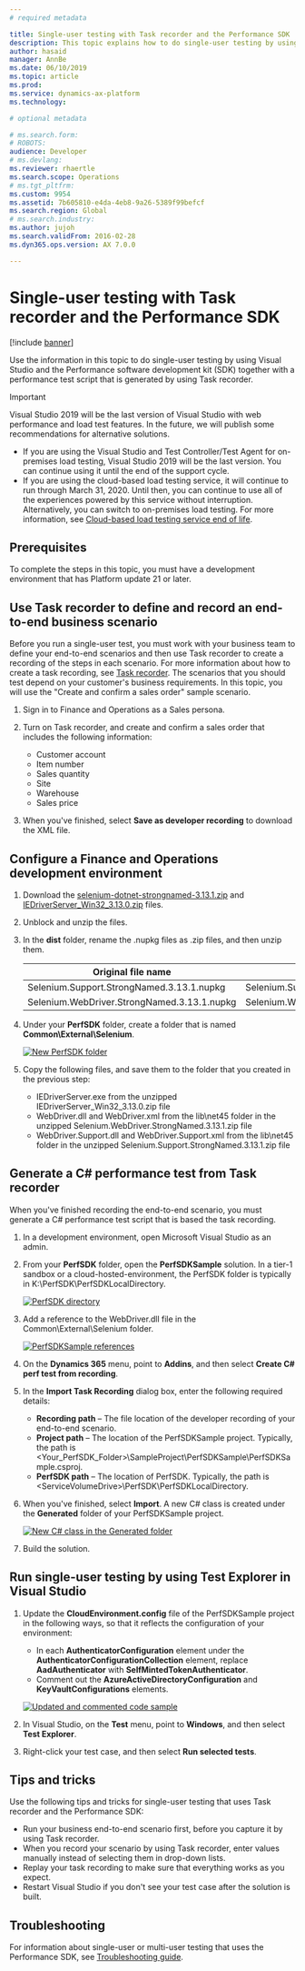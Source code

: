 ```yaml
---
# required metadata

title: Single-user testing with Task recorder and the Performance SDK
description: This topic explains how to do single-user testing by using Microsoft Visual Studio and the Performance SDK together with a performance test script that is generated by using Task recorder. 
author: hasaid
manager: AnnBe
ms.date: 06/10/2019
ms.topic: article
ms.prod: 
ms.service: dynamics-ax-platform
ms.technology: 

# optional metadata

# ms.search.form: 
# ROBOTS: 
audience: Developer
# ms.devlang: 
ms.reviewer: rhaertle
ms.search.scope: Operations
# ms.tgt_pltfrm: 
ms.custom: 9954
ms.assetid: 7b605810-e4da-4eb8-9a26-5389f99befcf
ms.search.region: Global
# ms.search.industry: 
ms.author: jujoh
ms.search.validFrom: 2016-02-28
ms.dyn365.ops.version: AX 7.0.0

---
```


# Single-user testing with Task recorder and the Performance SDK

[!include [banner](../includes/banner.md)]

Use the information in this topic to do single-user testing by using Visual Studio and the Performance software development kit (SDK) together with a performance test script that is generated by using Task recorder.

 > [!IMPORTANT]
  > Visual Studio 2019 will be the last version of Visual Studio with web performance and load test features. In the future, we will publish some recommendations for alternative solutions.  
  > - If you are using the Visual Studio and Test Controller/Test Agent for on-premises load testing, Visual Studio 2019 will be the last version. You can continue using it until the end of the support cycle. 
  > - If you are using the cloud-based load testing service, it will continue to run through March 31, 2020. Until then, you can continue to use all of the experiences powered by this service without interruption. Alternatively, you can switch to on-premises load testing. For more information, see [Cloud-based load testing service end of life](https://devblogs.microsoft.com/devops/cloud-based-load-testing-service-eol/).
## Prerequisites

To complete the steps in this topic, you must have a development environment that has Platform update 21 or later.

## Use Task recorder to define and record an end-to-end business scenario

Before you run a single-user test, you must work with your business team to define your end-to-end scenarios and then use Task recorder to create a recording of the steps in each scenario. For more information about how to create a task recording, see [Task recorder](../user-interface/task-recorder.md). The scenarios that you should test depend on your customer's business requirements. In this topic, you will use the "Create and confirm a sales order" sample scenario.

1. Sign in to Finance and Operations as a Sales persona.
2. Turn on Task recorder, and create and confirm a sales order that includes the following information:

    - Customer account
    - Item number
    - Sales quantity
    - Site
    - Warehouse
    - Sales price

3. When you've finished, select **Save as developer recording** to download the XML file.

## Configure a Finance and Operations development environment

1. Download the [selenium-dotnet-strongnamed-3.13.1.zip](https://selenium-release.storage.googleapis.com/index.html?path=3.13/) and [IEDriverServer\_Win32\_3.13.0.zip](https://selenium-release.storage.googleapis.com/index.html?path=3.13/) files.
2. Unblock and unzip the files.
3. In the **dist** folder, rename the .nupkg files as .zip files, and then unzip them.

    | Original file name                          | New file name                             |
    |---------------------------------------------|-------------------------------------------|
    | Selenium.Support.StrongNamed.3.13.1.nupkg   | Selenium.Support.StrongNamed.3.13.1.zip   |
    | Selenium.WebDriver.StrongNamed.3.13.1.nupkg | Selenium.WebDriver.StrongNamed.3.13.1.zip |

4. Under your **PerfSDK** folder, create a folder that is named **Common\\External\\Selenium**.

    [![New PerfSDK folder](./media/single-user-test-03.png)](./media/single-user-test-03.png)

5. Copy the following files, and save them to the folder that you created in the previous step:

    - IEDriverServer.exe from the unzipped IEDriverServer\_Win32\_3.13.0.zip file
    - WebDriver.dll and WebDriver.xml from the lib\\net45 folder in the unzipped Selenium.WebDriver.StrongNamed.3.13.1.zip file
    - WebDriver.Support.dll and WebDriver.Support.xml from the lib\\net45 folder in the unzipped Selenium.Support.StrongNamed.3.13.1.zip file

## Generate a C\# performance test from Task recorder

When you've finished recording the end-to-end scenario, you must generate a C\# performance test script that is based the task recording. 

1. In a development environment, open Microsoft Visual Studio as an admin.
2. From your **PerfSDK** folder, open the **PerfSDKSample** solution. In a tier-1 sandbox or a cloud-hosted-environment, the PerfSDK folder is typically in K:\\PerfSDK\\PerfSDKLocalDirectory.

    [![PerfSDK directory](./media/single-user-test-05.png)](./media/single-user-test-05.png)

3. Add a reference to the WebDriver.dll file in the Common\\External\\Selenium folder.

    [![PerfSDKSample references](./media/single-user-test-06.png)](./media/single-user-test-06.png)

4. On the **Dynamics 365** menu, point to **Addins**, and then select **Create C\# perf test from recording**.
5. In the **Import Task Recording** dialog box, enter the following required details:

    - **Recording path** – The file location of the developer recording of your end-to-end scenario.
    - **Project path** – The location of the PerfSDKSample project. Typically, the path is \<Your\_PerfSDK\_Folder\>\\SampleProject\\PerfSDKSample\\PerfSDKSample.csproj.
    - **PerfSDK path** – The location of PerfSDK. Typically, the path is \<ServiceVolumeDrive\>\\PerfSDK\\PerfSDKLocalDirectory.
    
6. When you've finished, select **Import**. A new C\# class is created under the **Generated** folder of your PerfSDKSample project.

    [![New C# class in the Generated folder](./media/single-user-test-09.png)](./media/single-user-test-09.png)

7. Build the solution.

## Run single-user testing by using Test Explorer in Visual Studio

1. Update the **CloudEnvironment.config** file of the PerfSDKSample project in the following ways, so that it reflects the configuration of your environment:

    - In each **AuthenticatorConfiguration** element under the **AuthenticatorConfigurationCollection** element, replace **AadAuthenticator** with **SelfMintedTokenAuthenticator**.
    - Comment out the **AzureActiveDirectoryConfiguration** and **KeyVaultConfigurations** elements.

    [![Updated and commented code sample](./media/single-user-test-10.png)](./media/single-user-test-10.png)

2. In Visual Studio, on the **Test** menu, point to **Windows**, and then select **Test Explorer**.
3. Right-click your test case, and then select **Run selected tests**.

## Tips and tricks

Use the following tips and tricks for single-user testing that uses Task recorder and the Performance SDK:

- Run your business end-to-end scenario first, before you capture it by using Task recorder.
- When you record your scenario by using Task recorder, enter values manually instead of selecting them in drop-down lists.
- Replay your task recording to make sure that everything works as you expect.
- Restart Visual Studio if you don't see your test case after the solution is built.

## Troubleshooting

For information about single-user or multi-user testing that uses the Performance SDK, see [Troubleshooting guide](troubleshoot-perf-sdk-user-testing.md).
